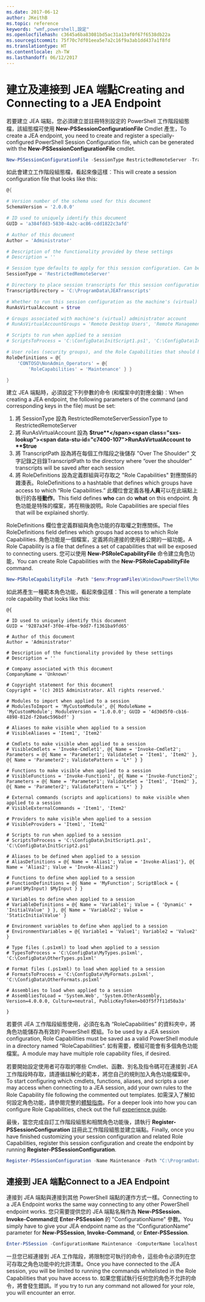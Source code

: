 ```yaml
---
ms.date: 2017-06-12
author: JKeithB
ms.topic: reference
keywords: "wmf,powershell,設定"
ms.openlocfilehash: c3645a6ba83081bd5ac31a13af0f67f6538db22a
ms.sourcegitcommit: 75f70c7df01eea5e7a2c16f9a3ab1dd437a1f8fd
ms.translationtype: HT
ms.contentlocale: zh-TW
ms.lasthandoff: 06/12/2017
---
```

# <a name="creating-and-connecting-to-a-jea-endpoint"></a><span data-ttu-id="c7400-102">建立及連接到 JEA 端點</span><span class="sxs-lookup"><span data-stu-id="c7400-102">Creating and Connecting to a JEA Endpoint</span></span>
<span data-ttu-id="c7400-103">若要建立 JEA 端點，您必須建立並註冊特別設定的 PowerShell 工作階段組態檔，該組態檔可使用 **New-PSSessionConfigurationFile** Cmdlet 產生，</span><span class="sxs-lookup"><span data-stu-id="c7400-103">To create a JEA endpoint, you need to create and register a specially-configured PowerShell Session Configuration file, which can be generated with the **New-PSSessionConfigurationFile** cmdlet.</span></span>

```powershell
New-PSSessionConfigurationFile -SessionType RestrictedRemoteServer -TranscriptDirectory "C:\ProgramData\JEATranscripts" -RunAsVirtualAccount -RoleDefinitions @{ 'CONTOSO\NonAdmin_Operators' = @{ RoleCapabilities = 'Maintenance' }} -Path "$env:ProgramData\JEAConfiguration\Demo.pssc" 
```

<span data-ttu-id="c7400-104">如此會建立工作階段組態檔，看起來像這樣︰</span><span class="sxs-lookup"><span data-stu-id="c7400-104">This will create a session configuration file that looks like this:</span></span> 
```powershell
@{

# Version number of the schema used for this document
SchemaVersion = '2.0.0.0'

# ID used to uniquely identify this document
GUID = 'a384fdd3-5830-4a2c-ac86-cdd1822c3afd'

# Author of this document
Author = 'Administrator'

# Description of the functionality provided by these settings
# Description = ''

# Session type defaults to apply for this session configuration. Can be 'RestrictedRemoteServer' (recommended), 'Empty', or 'Default'
SessionType = 'RestrictedRemoteServer'

# Directory to place session transcripts for this session configuration
TranscriptDirectory = 'C:\ProgramData\JEATranscripts'

# Whether to run this session configuration as the machine's (virtual) administrator account
RunAsVirtualAccount = $true

# Groups associated with machine's (virtual) administrator account
# RunAsVirtualAccountGroups = 'Remote Desktop Users', 'Remote Management Users'

# Scripts to run when applied to a session
# ScriptsToProcess = 'C:\ConfigData\InitScript1.ps1', 'C:\ConfigData\InitScript2.ps1'

# User roles (security groups), and the Role Capabilities that should be applied to them when applied to a session
RoleDefinitions = @{
    'CONTOSO\NonAdmin_Operators' = @{
        'RoleCapabilities' = 'Maintenance' } }

} 
```
<span data-ttu-id="c7400-105">建立 JEA 端點時，必須設定下列參數的命令 (和檔案中的對應金鑰)︰</span><span class="sxs-lookup"><span data-stu-id="c7400-105">When creating a JEA endpoint, the following parameters of the command (and corresponding keys in the file) must be set:</span></span>
1.  <span data-ttu-id="c7400-106">將 SessionType 設為 RestrictedRemoteServer</span><span class="sxs-lookup"><span data-stu-id="c7400-106">SessionType to RestrictedRemoteServer</span></span>
2.  <span data-ttu-id="c7400-107">將 RunAsVirtualAccount 設為 **$true**</span><span class="sxs-lookup"><span data-stu-id="c7400-107">RunAsVirtualAccount to **$true**</span></span>
3.  <span data-ttu-id="c7400-108">將 TranscriptPath 設為將在每個工作階段之後儲存 "Over The Shoulder" 文字記錄之目錄</span><span class="sxs-lookup"><span data-stu-id="c7400-108">TranscriptPath to the directory where “over the shoulder” transcripts will be saved after each session</span></span>
4.  <span data-ttu-id="c7400-109">將 RoleDefinitions 設為定義群組與可存取之 "Role Capabilities" 對應關係的雜湊表。</span><span class="sxs-lookup"><span data-stu-id="c7400-109">RoleDefinitions to a hashtable that defines which groups have access to which “Role Capabilities.”</span></span>  <span data-ttu-id="c7400-110">此欄位會定義各種**人員**可以在此端點上執行的各種**動作**。</span><span class="sxs-lookup"><span data-stu-id="c7400-110">This field defines **who** can do **what** on this endpoint.</span></span>   <span data-ttu-id="c7400-111">角色功能是特殊的檔案，將在稍後說明。</span><span class="sxs-lookup"><span data-stu-id="c7400-111">Role Capabilities are special files that will be explained shortly.</span></span>


<span data-ttu-id="c7400-112">RoleDefinitions 欄位會定義群組與角色功能的存取權之對應關係。</span><span class="sxs-lookup"><span data-stu-id="c7400-112">The RoleDefinitions field defines which groups had access to which Role Capabilities.</span></span>  <span data-ttu-id="c7400-113">角色功能是一個檔案，定義將向連接的使用者公開的一組功能。</span><span class="sxs-lookup"><span data-stu-id="c7400-113">A Role Capability is a file that defines a set of capabilities that will be exposed to connecting users.</span></span>  <span data-ttu-id="c7400-114">您可以使用 **New-PSRoleCapabilityFile** 命令建立角色功能，</span><span class="sxs-lookup"><span data-stu-id="c7400-114">You can create Role Capabilities with the **New-PSRoleCapabilityFile** command.</span></span>

```powershell
New-PSRoleCapabilityFile -Path "$env:ProgramFiles\WindowsPowerShell\Modules\DemoModule\RoleCapabilities\Maintenance.psrc" 
```

<span data-ttu-id="c7400-115">如此將產生一種範本角色功能，看起來像這樣︰</span><span class="sxs-lookup"><span data-stu-id="c7400-115">This will generate a template role capability that looks like this:</span></span>
```
@{

# ID used to uniquely identify this document
GUID = '9287a34f-3f0e-4fbe-9dd7-f1361ba9fd65'

# Author of this document
Author = 'Administrator'

# Description of the functionality provided by these settings
# Description = ''

# Company associated with this document
CompanyName = 'Unknown'

# Copyright statement for this document
Copyright = '(c) 2015 Administrator. All rights reserved.'

# Modules to import when applied to a session
# ModulesToImport = 'MyCustomModule', @{ ModuleName = 'MyCustomModule'; ModuleVersion = '1.0.0.0'; GUID = '4d30d5f0-cb16-4898-812d-f20a6c596bdf' }

# Aliases to make visible when applied to a session
# VisibleAliases = 'Item1', 'Item2'

# Cmdlets to make visible when applied to a session
# VisibleCmdlets = 'Invoke-Cmdlet1', @{ Name = 'Invoke-Cmdlet2'; Parameters = @{ Name = 'Parameter1'; ValidateSet = 'Item1', 'Item2' }, @{ Name = 'Parameter2'; ValidatePattern = 'L*' } }

# Functions to make visible when applied to a session
# VisibleFunctions = 'Invoke-Function1', @{ Name = 'Invoke-Function2'; Parameters = @{ Name = 'Parameter1'; ValidateSet = 'Item1', 'Item2' }, @{ Name = 'Parameter2'; ValidatePattern = 'L*' } }

# External commands (scripts and applications) to make visible when applied to a session
# VisibleExternalCommands = 'Item1', 'Item2'

# Providers to make visible when applied to a session
# VisibleProviders = 'Item1', 'Item2'

# Scripts to run when applied to a session
# ScriptsToProcess = 'C:\ConfigData\InitScript1.ps1', 'C:\ConfigData\InitScript2.ps1'

# Aliases to be defined when applied to a session
# AliasDefinitions = @{ Name = 'Alias1'; Value = 'Invoke-Alias1'}, @{ Name = 'Alias2'; Value = 'Invoke-Alias2'}

# Functions to define when applied to a session
# FunctionDefinitions = @{ Name = 'MyFunction'; ScriptBlock = { param($MyInput) $MyInput } }

# Variables to define when applied to a session
# VariableDefinitions = @{ Name = 'Variable1'; Value = { 'Dynamic' + 'InitialValue' } }, @{ Name = 'Variable2'; Value = 'StaticInitialValue' }

# Environment variables to define when applied to a session
# EnvironmentVariables = @{ Variable1 = 'Value1'; Variable2 = 'Value2' }

# Type files (.ps1xml) to load when applied to a session
# TypesToProcess = 'C:\ConfigData\MyTypes.ps1xml', 'C:\ConfigData\OtherTypes.ps1xml'

# Format files (.ps1xml) to load when applied to a session
# FormatsToProcess = 'C:\ConfigData\MyFormats.ps1xml', 'C:\ConfigData\OtherFormats.ps1xml'

# Assemblies to load when applied to a session
# AssembliesToLoad = 'System.Web', 'System.OtherAssembly, Version=4.0.0.0, Culture=neutral, PublicKeyToken=b03f5f7f11d50a3a'

} 

```
<span data-ttu-id="c7400-116">若要供 JEA 工作階段組態使用，必須在名為 “RoleCapabilities” 的資料夾中，將角色功能儲存為有效的 PowerShell 模組。</span><span class="sxs-lookup"><span data-stu-id="c7400-116">To be used by a JEA session configuration, Role Capabilities must be saved as a valid PowerShell module in a directory named “RoleCapabilities”.</span></span> <span data-ttu-id="c7400-117">如有需要，模組可能會有多個角色功能檔案。</span><span class="sxs-lookup"><span data-stu-id="c7400-117">A module may have multiple role capability files, if desired.</span></span>

<span data-ttu-id="c7400-118">若要開始設定使用者可存取的哪些 Cmdlet、函數、別名及指令碼可在連接到 JEA 工作階段時存取，請遵循註解化的範本，將您自己的規則加入角色功能檔案中。</span><span class="sxs-lookup"><span data-stu-id="c7400-118">To start configuring which cmdlets, functions, aliases, and scripts a user may access when connecting to a JEA session, add your own rules to the Role Capability file following the commented out templates.</span></span> <span data-ttu-id="c7400-119">如需深入了解如何設定角色功能，請參閱完整的[體驗指南](http://aka.ms/JEA)。</span><span class="sxs-lookup"><span data-stu-id="c7400-119">For a deeper look into how you can configure Role Capabilities, check out the full [experience guide](http://aka.ms/JEA).</span></span>

<span data-ttu-id="c7400-120">最後，當您完成自訂工作階段組態和相關角色功能後，請執行 **Register-PSSessionConfiguration** 註冊此工作階段組態並建立端點。</span><span class="sxs-lookup"><span data-stu-id="c7400-120">Finally, once you have finished customizing your session configuration and related Role Capabilities, register this session configuration and create the endpoint by running **Register-PSSessionConfiguration**.</span></span>

```powershell
Register-PSSessionConfiguration -Name Maintenance -Path "C:\ProgramData\JEAConfiguration\Demo.pssc" 
```

## <a name="connect-to-a-jea-endpoint"></a><span data-ttu-id="c7400-121">連接到 JEA 端點</span><span class="sxs-lookup"><span data-stu-id="c7400-121">Connect to a JEA Endpoint</span></span>
<span data-ttu-id="c7400-122">連接到 JEA 端點與連接到其他 PowerShell 端點的運作方式一樣。</span><span class="sxs-lookup"><span data-stu-id="c7400-122">Connecting to a JEA Endpoint works the same way connecting to any other PowerShell endpoint works.</span></span>  <span data-ttu-id="c7400-123">您只需要提供您的 JEA 端點名稱作為 **New-PSSession**、**Invoke-Command**或 **Enter-PSSession** 的 "ConfigurationName" 參數。</span><span class="sxs-lookup"><span data-stu-id="c7400-123">You simply have to give your JEA endpoint name as the “ConfigurationName” parameter for **New-PSSession**, **Invoke-Command**, or **Enter-PSSession**.</span></span>

```powershell
Enter-PSSession -ConfigurationName Maintenance -ComputerName localhost
```
<span data-ttu-id="c7400-124">一旦您已經連接到 JEA 工作階段，將限制您可執行的命令，這些命令必須列在您可存取之角色功能中的允許清單。</span><span class="sxs-lookup"><span data-stu-id="c7400-124">Once you have connected to the JEA session, you will be limited to running the commands whitelisted in the Role Capabilities that you have access to.</span></span> <span data-ttu-id="c7400-125">如果您嘗試執行任何您的角色不允許的命令，將會發生錯誤。</span><span class="sxs-lookup"><span data-stu-id="c7400-125">If you try to run any command not allowed for your role, you will encounter an error.</span></span>

